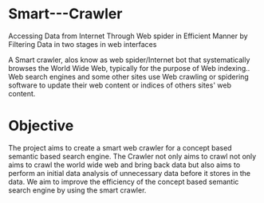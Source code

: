 # Smart---Crawler
Accessing Data from Internet Through Web spider in Efficient Manner by Filtering Data in two stages in web interfaces

A Smart crawler, alos know as web spider/Internet bot that systematically browses the World Wide Web, typically for the purpose of Web indexing.. Web search engines and some other sites use Web crawling or spidering software to update their web content or indices of others sites' web content.

# Objective

The project aims to create a smart web crawler for a concept based semantic based search engine. The Crawler not only aims to crawl not only aims to crawl the world wide web and bring back data but also aims to perform an initial data analysis of unnecessary data 
before it stores in the data. We aim to improve the efficiency of the concept based semantic search engine by using the smart crawler. 
